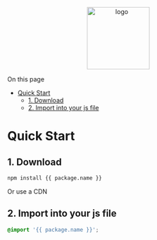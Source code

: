 <br><br>
<div align="center">

<p align="center">
    <img src="https://raw.githubusercontent.com/master-co/package/document/images/logo-and-text.svg" alt="logo" width="142">
</p>
<p align="center">
    <b><!-- name --><!-- --></b>
</p>
<p align="center"><!-- package.description --><!-- --></p>
<p align="center">
<!-- badges.map((badge) => `[![${badge.alt}](${badge.src})](${badge.href})`).join('&nbsp;')-->
<!-- -->
</p>
</div>

On this page
- [Quick Start](#quick-start)
  - [1. Download](#1-download)
  - [2. Import into your js file](#2-import-into-your-js-file)

# Quick Start

## 1. Download
```sh
npm install {{ package.name }}
```
Or use a CDN

<!-- cdns.map((cdn) => ````html\n<script src="${cdn.href}"></script>\n```).join('') -->
<!-- -->

## 2. Import into your js file
```css
@import '{{ package.name }}';
```